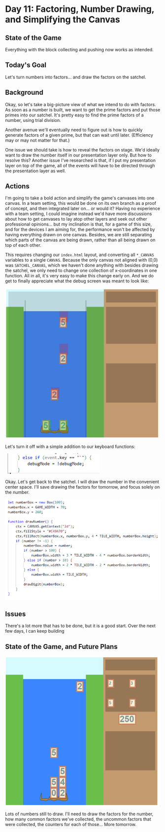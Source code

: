 # Day 11: Factoring, Number Drawing, and Simplifying the Canvas

## State of the Game

Everything with the block collecting and pushing now works as intended.

## Today's Goal

Let's turn numbers into factors... and draw the factors on the satchel.

## Background

Okay, so let's take a big-picture view of what we intend to do with factors. As soon as a number is built, we want to get the prime factors and put those primes into our satchel. It's pretty easy to find the prime factors of a number, using trial division.

Another avenue we'll eventually need to figure out is how to quickly generate factors of a given prime, but that can wait until later. (Efficiency may or may not matter for that.)

One issue we should take is how to reveal the factors on stage. We'd ideally want to draw the number itself in our presentation layer only. But how to resolve this? Another issue I've researched is that, if I put my presentation layer on top of the game, all of the events will have to be directed through the presentation layer as well.

## Actions

I'm going to take a bold action and simplify the game's canvases into one canvas. In a team setting, this would be done on its own branch as a proof of concept, and then integrated later on... or would it? Having no experience with a team setting, I could imagine instead we'd have more discussions about how to get canvases to lay atop other layers and seek out other professional opinions... but my inclination is that, for a game of this size, and for the devices I am aiming for, the performance won't be affected by having everything drawn on one canvas. Besides, we are still separating which parts of the canvas are being drawn, rather than all being drawn on top of each other.

This requires changing our `index.html` layout, and converting all `*_CANVAS` variables to a single `CANVAS`. Because the only canvas not aligned with (0,0) was `SATCHEL_CANVAS`, which we haven't done anything with besides drawing the satchel, we only need to change one collection of x-coordinates in one function. All in all, it's very easy to make this change early on. And we do get to finally appreciate what the debug screen was meant to look like:

![The debug screen.](./img/11_debug.png)

Let's turn it off with a simple addition to our keyboard functions:

![Easy to access but out of the way.](./img/11_debug_mode.png)

Okay. Let's get back to the satchel. I will draw the number in the convenient center space. I'll save drawing the factors for tomorrow, and focus solely on the number.

![Number drawing](./img/11_number_drawing.png)

## Issues

There's a lot more that has to be done, but it is a good start. Over the next few days, I can keep building 

## State of the Game, and Future Plans

![The state of the game.](./img/11_game.gif)

Lots of numbers still to draw. I'll need to draw the factors for the number, how many common factors we've collected, the uncommon factors that were collected, the counters for each of those... More tomorrow.